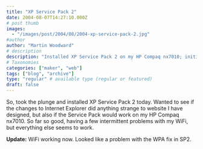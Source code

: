 ```yaml
---
title: "XP Service Pack 2"
date: 2004-08-07T14:27:10.000Z
# post thumb
images:
  - "/images/post/2004/08/2004-xp-service-pack-2.jpg"
#author
author: "Martin Woodward"
# description
description: "Installed XP Service Pack 2 on my HP Compaq nx7010; initial WiFi issues resolved, but overall everything is functioning well."
# Taxonomies
categories: ["maker", "web"]
tags: ["blog", "archive"]
type: "regular" # available type (regular or featured)
draft: false
---
```

So, took the plunge and installed XP Service Pack 2 today.  Wanted to see if the changes to Internet Explorer did anything strange to website I have designed, but also if the Service Pack would work on my HP Compaq nx7010.  So far so good, having a few intermittent problems with my WiFi, but everything else seems to work.

**Update:** WiFi working now.  Looked like a problem with the WPA fix in SP2.